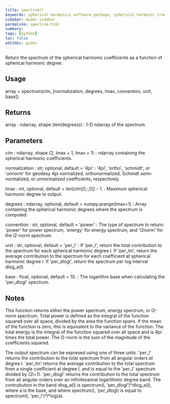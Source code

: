 ```yaml
---
title: spectrum()
keywords: spherical harmonics software package, spherical harmonic transform, legendre functions, multitaper spectral analysis, Python, gravity, magnetic field
sidebar: mydoc_sidebar
permalink: spectrum.html
summary:
tags: [python]
toc: false
editdoc: pydoc
---
```


Return the spectrum of the spherical harmonic coefficients as a function
of spherical harmonic degree.

## Usage

array = spectrum(clm, [normalization, degrees, lmax, convention,
    unit, base])

## Returns

array : ndarray, shape (len(degrees))
:   1-D ndarray of the spectrum.

## Parameters

clm : ndarray, shape (2, lmax + 1, lmax + 1)
:   ndarray containing the spherical harmonic coefficients.

normalization : str, optional, default = '4pi'
:   '4pi', 'ortho', 'schmidt', or 'unnorm' for geodesy 4pi normalized,
    orthonormalized, Schmidt semi-normalized, or unnormalized coefficients,
    respectively.

lmax : int, optional, default = len(clm[0,:,0]) - 1.
:   Maximum spherical harmonic degree to output.

degrees : ndarray, optional, default = numpy.arange(lmax+1)
:   Array containing the spherical harmonic degrees where the spectrum
    is computed.

convention : str, optional, default = 'power'
:   The type of spectrum to return: 'power' for power spectrum, 'energy'
    for energy spectrum, and 'l2norm' for the l2-norm spectrum.

unit : str, optional, default = 'per_l'
:   If 'per_l', return the total contribution to the spectrum for each
    spherical harmonic degree l. If 'per_lm', return the average
    contribution to the spectrum for each coefficient at spherical
    harmonic degree l. If 'per_dlogl', return the spectrum per log
    interval dlog_a(l).

base : float, optional, default = 10.
:   The logarithm base when calculating the 'per_dlogl' spectrum.

## Notes

This function returns either the power spectrum, energy spectrum, or
l2-norm spectrum. Total power is defined as the integral of the
function squared over all space, divided by the area the function
spans. If the mean of the function is zero, this is equivalent to the
variance of the function. The total energy is the integral of the
function squared over all space and is 4pi times the total power. The
l2-norm is the sum of the magnitude of the coefficients squared.

The output spectrum can be expresed using one of three units. 'per_l'
returns the contribution to the total spectrum from all angular orders
at degree l. 'per_lm' returns the average contribution to the total
spectrum from a single coefficient at degree l, and is equal to the
'per_l' spectrum divided by (2l+1). 'per_dlogl' returns the contribution to
the total spectrum from all angular orders over an infinitessimal
logarithmic degree band. The contrubution in the band dlog_a(l) is
spectrum(l, 'per_dlogl')\*dlog_a(l), where a is the base, and where
spectrum(l, 'per_dlogl) is equal to spectrum(l, 'per_l')\*l\*log(a).

